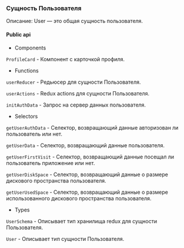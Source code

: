 ### Сущность Пользователя

Описание: User — это общая сущность пользователя.

#### Public api

-   Components

`ProfileCard` - Компонент с карточкой профиля.

-   Functions

`userReducer` - Редьюсер для сущности Пользователя.

`userActions` - Redux actions для сущности Пользователя.

`initAuthData` - Запрос на сервер данных пользователя.

-   Selectors

`getUserAuthData` - Селектор, возвращающий данные авторизован ли пользователь или нет.

`getUserData` - Селектор, возвращающий данные пользователя.

`getUserFirstVisit` - Селектор, возвращающий данные посещал ли пользователь приложение или нет.

`getUserDiskSpace` - Селектор, возвращающий данные о размере дискового пространства пользователя.

`getUserUsedSpace` - Селектор, возвращающий данные о размере использованного дискового пространства пользователя.

-   Types

`UserSchema` - Описывает тип хранилища redux для сущности Пользователя.

`User` - Описывает тип сущности Пользователя.
